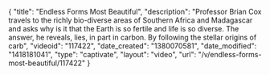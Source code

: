{
    "title": "Endless Forms Most Beautiful",
    "description": "Professor Brian Cox travels to the richly bio-diverse areas of Southern Africa and Madagascar and asks why is it that the Earth is so fertile and life is so diverse. The answer, he reveals, lies, in part in carbon. By following the stellar origins of carb",
    "videoid": "117422",
    "date_created": "1380070581",
    "date_modified": "1418181041",
    "type": "captivate",
    "layout": "video",
    "url": "\/v\/endless-forms-most-beautiful\/117422"
}
